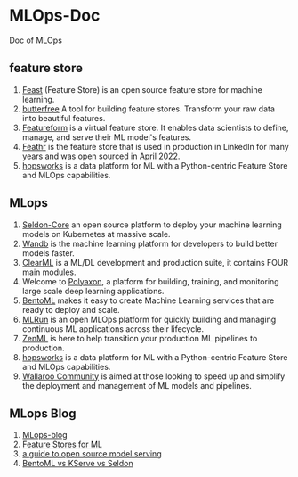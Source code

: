 # MLOps-Doc
Doc of MLOps

## feature store
1. [Feast](https://github.com/feast-dev/feast) (Feature Store) is an open source feature store for machine learning.
2. [butterfree](https://github.com/quintoandar/butterfree) A tool for building feature stores. Transform your raw data into beautiful features.
3. [Featureform](https://docs.featureform.com/) is a virtual feature store. It enables data scientists to define, manage, and serve their ML model's features. 
4. [Feathr](https://github.com/feathr-ai/feathr) is the feature store that is used in production in LinkedIn for many years and was open sourced in April 2022. 
5. [hopsworks](https://github.com/logicalclocks/hopsworks) is a data platform for ML with a Python-centric Feature Store and MLOps capabilities.


## MLops
1. [Seldon-Core](https://github.com/SeldonIO/seldon-core) an open source platform to deploy your machine learning models on Kubernetes at massive scale.
2. [Wandb](https://github.com/wandb/examples)  is the machine learning platform for developers to build better models faster. 
3. [ClearML](https://github.com/allegroai/clearml#clearml-experiment-manager) is a ML/DL development and production suite, it contains FOUR main modules.
4. Welcome to [Polyaxon](https://github.com/polyaxon/polyaxon), a platform for building, training, and monitoring large scale deep learning applications.
5. [BentoML](https://github.com/bentoml/BentoML) makes it easy to create Machine Learning services that are ready to deploy and scale.
6. [MLRun](https://github.com/mlrun/mlrun) is an open MLOps platform for quickly building and managing continuous ML applications across their lifecycle.
7. [ZenML](https://github.com/zenml-io/zenml) is here to help transition your production ML pipelines to production.
8. [hopsworks](https://github.com/logicalclocks/hopsworks) is a data platform for ML with a Python-centric Feature Store and MLOps capabilities.
9. [Wallaroo Community](https://docs.wallaroo.ai/wallaroo-complete-introduction/) is aimed at those looking to speed up and simplify the deployment and management of ML models and pipelines. 


## MLops Blog
1. [MLops-blog](https://neptune.ai/blog/best-mlops-tools)
2. [Feature Stores for ML](https://www.featurestore.org/)
3. [a guide to open source model serving](https://www.fuzzylabs.ai/guides/a-guide-to-open-source-model-serving)
4. [BentoML vs KServe vs Seldon](https://sourceforge.net/software/compare/BentoML-vs-KServe-vs-Seldon/)


